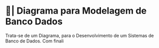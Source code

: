 # 🎲| Diagrama para Modelagem de Banco Dados

  Trata-se de um Diagrama, para o Desenvolvimento de um Sistemas de Banco de Dados. Com finali
 

